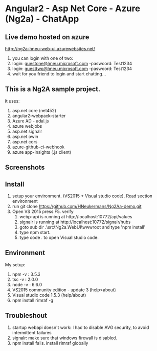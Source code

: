 # Angular2 - Asp Net Core - Azure (Ng2a) - ChatApp

## Live demo hosted on azure
 http://ng2a-hneu-web-ui.azurewebsites.net/<br>
 1. you can login with one of two: 
  1. login: guestone@hneu.microsoft.com -paswoord: Test1234
  2. login: guesttwo@hneu.microsoft.com -paswoord: Test1234
 2. wait for you friend to login and start chatting... 


## This is a Ng2A sample project. 

  it uses:
   1. asp.net core (net452)
   2. angular2-webpack-starter
   3. Azure AD - adal.js   
   4. azure webjobs
   5. asp.net signalr
   6. asp.net owin   
   7. asp.net cors
   8. azure-github-ci-webhook
   9. azure app-insights (.js client)
   
## Screenshots

   
## Install

 1. setup your environment. (VS2015 + Visual studio code). Read section environment 
 2. run git clone https://github.com/HNeukermans/Ng2Aa-demo.git
 3. Open VS 2015 press F5. 
 verify
    1. webp-api is running at http://localhost:10772/api/values
    2. signalr is running at http://localhost:10772/signalr/hubs
    3. goto sub dir .\src\Ng2a.WebUI\wwwroot and type 'npm install'
    4. type npm start.
    4. type code . to open Visual studio code.
    

## Environment
  My setup:
  1. npm -v : 3.5.3
  2. tsc -v : 2.0.0
  3. node -v : 6.6.0
  4. VS2015 community edition - update 3 (help>about)
  5. Visual studio code 1.5.3 (help/about)
  6. npm install rimraf -g
  
## Troubleshout
  1. startup webapi doesn't work: I had to disable AVG security, to avoid intermittent failures
  2. signalr: make sure that windows firewall is disabled.  
  3. npm install fails. install rimraf globally
  

